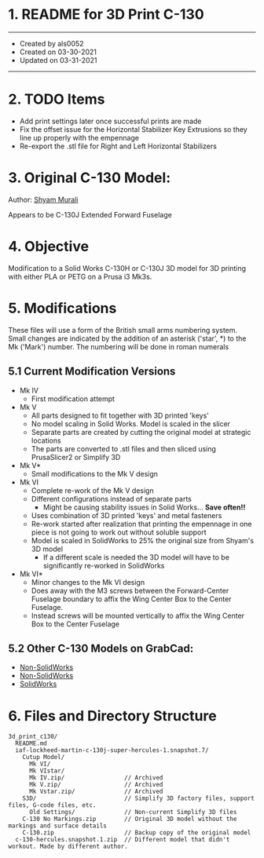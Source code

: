 # 1. README for 3D Print C-130
-----
* Created by als0052
* Created on 03-30-2021
* Updated on 03-31-2021
-----

# 2. TODO Items
* Add print settings later once successful prints are made
* Fix the offset issue for the Horizontal Stabilizer Key Extrusions so they line up properly with the empennage
* Re-export the .stl file for Right and Left Horizontal Stabilizers

# 3. Original C-130 Model:
Author: [Shyam Murali](https://grabcad.com/library/iaf-lockheed-martin-c-130j-super-hercules-1)

Appears to be C-130J Extended Forward Fuselage

# 4. Objective
Modification to a Solid Works C-130H or C-130J 3D model for 3D printing with either PLA or PETG on a Prusa i3 Mk3s. 

# 5. Modifications
These files will use a form of the British small arms numbering system. Small changes are indicated by the addition of an asterisk ('star', *) to the Mk ('Mark') number. The numbering will be done in roman numerals

## 5.1 Current Modification Versions
* Mk IV
  - First modification attempt
* Mk V
  - All parts designed to fit together with 3D printed 'keys'
  - No model scaling in Solid Works. Model is scaled in the slicer
  - Separate parts are created by cutting the original model at strategic locations
  - The parts are converted to .stl files and then sliced using PrusaSlicer2 or Simplify 3D
* Mk V*
  - Small modifications to the Mk V design
* Mk VI
  - Complete re-work of the Mk V design
  - Different configurations instead of separate parts
    - Might be causing stability issues in Solid Works... **Save often!!**
  - Uses combination of 3D printed 'keys' and metal fasteners
  - Re-work started after realization that printing the empennage in one piece is not going to work out without soluble support
  - Model is scaled in SolidWorks to 25% the original size from Shyam's 3D model
      - If a different scale is needed the 3D model will have to be significantly re-worked in SolidWorks
* Mk VI*
  - Minor changes to the Mk VI design
  - Does away with the M3 screws between the Forward-Center Fuselage boundary to affix the Wing Center Box to the Center Fuselage. 
  - Instead screws will be mounted vertically to affix the Wing Center Box to the Center Fuselage

## 5.2 Other C-130 Models on GrabCad:
* [Non-SolidWorks](https://grabcad.com/library/lockheed-c-130-1)
* [Non-SolidWorks](https://grabcad.com/library/hercules-c-130-2)
* [SolidWorks](https://grabcad.com/library/c-130-1)

# 6. Files and Directory Structure
```raw:
3d_print_c130/
  README.md
  iaf-lockheed-martin-c-130j-super-hercules-1.snapshot.7/
    Cutup Model/
      Mk VI/
      Mk VIstar/
      Mk IV.zip/                 // Archived
      Mk V.zip/                  // Archived
      Mk Vstar.zip/              // Archived
    S3D/                         // Simplify 3D factory files, support files, G-code files, etc.
      Old Settings/              // Non-current Simplify 3D files
    C-130 No Markings.zip        // Original 3D model without the markings and surface details
    C-130.zip                    // Backup copy of the original model
  c-130-hercules.snapshot.1.zip  // Different model that didn't workout. Made by different author.
```
